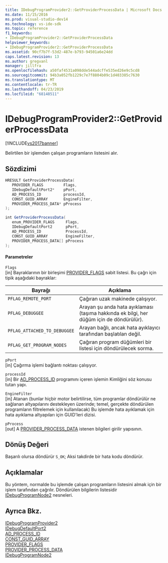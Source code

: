 ```yaml
---
title: IDebugProgramProvider2::GetProviderProcessData | Microsoft Docs
ms.date: 11/15/2016
ms.prod: visual-studio-dev14
ms.technology: vs-ide-sdk
ms.topic: reference
f1_keywords:
- IDebugProgramProvider2::GetProviderProcessData
helpviewer_keywords:
- IDebugProgramProvider2::GetProviderProcessData
ms.assetid: 90cf7b7f-53d2-487e-b793-94501a6e24dd
caps.latest.revision: 13
ms.author: gregvanl
manager: jillfra
ms.openlocfilehash: a50faf4531a098dde544adcffe535ed26e9c5cd8
ms.sourcegitcommit: 94b3a052fb1229c7e7f8804b09c1d403385c7630
ms.translationtype: MT
ms.contentlocale: tr-TR
ms.lasthandoff: 04/23/2019
ms.locfileid: "68148511"
---
```

# <a name="idebugprogramprovider2getproviderprocessdata"></a>IDebugProgramProvider2::GetProviderProcessData
[!INCLUDE[vs2017banner](../../../includes/vs2017banner.md)]

Belirtilen bir işlemden çalışan programların listesini alır.  
  
## <a name="syntax"></a>Sözdizimi  
  
```cpp  
HRESULT GetProviderProcessData(  
   PROVIDER_FLAGS         Flags,  
   IDebugDefaultPort2*    pPort,  
   AD_PROCESS_ID          processId,  
   CONST_GUID_ARRAY       EngineFilter,  
   PROVIDER_PROCESS_DATA* pProcess  
);  
```  
  
```csharp  
int GetProviderProcessData(  
   enum_PROVIDER_FLAGS     Flags,  
   IDebugDefaultPort2      pPort,  
   AD_PROCESS_ID           ProcessId,  
   CONST_GUID_ARRAY        EngineFilter,  
   PROVIDER_PROCESS_DATA[] pProcess  
);  
```  
  
#### <a name="parameters"></a>Parametreler  
 `Flags`  
 [in] Bayraklarının bir birleşimi [PROVIDER_FLAGS](../../../extensibility/debugger/reference/provider-flags.md) sabit listesi. Bu çağrı için tipik aşağıdaki bayraklar:  
  
|Bayrağı|Açıklama|  
|----------|-----------------|  
|`PFLAG_REMOTE_PORT`|Çağıran uzak makinede çalışıyor.|  
|`PFLAG_DEBUGGEE`|Arayan şu anda hata ayıklaması (taşıma hakkında ek bilgi, her düğüm için de döndürülür).|  
|`PFLAG_ATTACHED_TO_DEBUGGEE`|Arayan bağlı, ancak hata ayıklayıcı tarafından başlatılan değil.|  
|`PFLAG_GET_PROGRAM_NODES`|Çağıran program düğümleri bir listesi için döndürülecek sorma.|  
  
 `pPort`  
 [in] Çağırma işlemi bağlantı noktası çalışıyor.  
  
 `processId`  
 [in] Bir [AD_PROCESS_ID](../../../extensibility/debugger/reference/ad-process-id.md) programını içeren işlemin Kimliğini söz konusu tutan yapı.  
  
 `EngineFilter`  
 [in] Atanan (bunlar hiçbir motor belirtilirse, tüm programlar döndürülür ne sağlanan altyapılarını destekleyen üzerinde; temel, gerçekte döndürülen programların filtrelemek için kullanılacak) Bu işlemde hata ayıklamak için hata ayıklama altyapıları için GUID'leri dizisi.  
  
 `pProcess`  
 [out] A [PROVIDER_PROCESS_DATA](../../../extensibility/debugger/reference/provider-process-data.md) istenen bilgileri girilir yapısının.  
  
## <a name="return-value"></a>Dönüş Değeri  
 Başarılı olursa döndürür `S_OK`; Aksi takdirde bir hata kodu döndürür.  
  
## <a name="remarks"></a>Açıklamalar  
 Bu yöntem, normalde bu işlemde çalışan programların listesini almak için bir işlem tarafından çağrılır. Döndürülen bilgilerin listesidir [IDebugProgramNode2](../../../extensibility/debugger/reference/idebugprogramnode2.md) nesneleri.  
  
## <a name="see-also"></a>Ayrıca Bkz.  
 [IDebugProgramProvider2](../../../extensibility/debugger/reference/idebugprogramprovider2.md)   
 [IDebugDefaultPort2](../../../extensibility/debugger/reference/idebugdefaultport2.md)   
 [AD_PROCESS_ID](../../../extensibility/debugger/reference/ad-process-id.md)   
 [CONST_GUID_ARRAY](../../../extensibility/debugger/reference/const-guid-array.md)   
 [PROVIDER_FLAGS](../../../extensibility/debugger/reference/provider-flags.md)   
 [PROVIDER_PROCESS_DATA](../../../extensibility/debugger/reference/provider-process-data.md)   
 [IDebugProgramNode2](../../../extensibility/debugger/reference/idebugprogramnode2.md)
